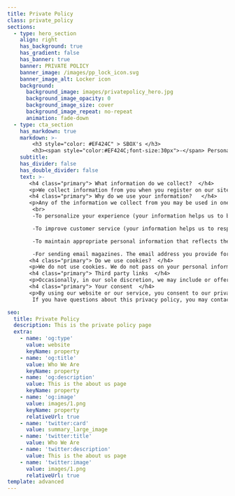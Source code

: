 ```yaml
---
title: Private Policy
class: private_policy
sections:
  - type: hero_section
    align: right
    has_background: true
    has_gradient: false
    has_banner: true
    banner: PRIVATE POLICY
    banner_image: /images/pp_lock_icon.svg
    banner_image_alt: Locker icon
    background: 
      background_image: images/privatepolicy_hero.jpg
      background_image_opacity: 0
      background_image_size: cover
      background_image_repeat: no-repeat
      animation: fade-down
  - type: cta_section
    has_markdown: true
    markdown: >-
        <h3 style="color: #EF424C" > SBOX's </h3>
        <h3><span style="color:#EF424C;font-size:30px">-</span> Personal Data Management Policy <span style="color:#EF424C;font-size:30px">-</span>
    subtitle: 
    has_divider: false
    has_double_divider: false
    text: >-
       <h4 class="primary"> What information do we collect?  </h4>
       <p>We collect information from you when you register on our site and obtain an account. When registering on our site, as the case may be, you may be asked to enter: name, e-mail address, mailing address / telephone number and you may also be required to provide proof of identity (Passport / Identity) and other relevant documents ( Utility Account or Proof of Professional Status). You can, however, visit our website anonymously.</p>
       <h4 class="primary"> Why do we use your information?   </h4>
       <p>Any of the information we collect from you may be used in one of the following ways:
        <br>
        -To personalize your experience (your information helps us to better meet your individual needs).        <br>

        -To improve customer service (your information helps us to respond more effectively to customer service requests and support needs).        <br>

        -To maintain appropriate personal information that reflects the nature of the service we provide and our obligations to comply with all relevant regulatory guidelines.        <br>

        -For sending email magazines. The email address you provide for booking will only be used to send information and updates about your booking.</p>
       <h4 class="primary"> Do we use cookies?  </h4>
       <p>We do not use cookies. We do not pass on your personal information to third parties. Reliable third parties who assist us in the operation of our website, in the conduct of our business or in your service may be excluded from this, provided that such parties agree to keep this information confidential. We may also disclose your information when required to comply with the legal and institutional framework, enforce our site policies or protect the rights, property or security, ours or others. However, unrecognizable visitor information may be provided to third parties for marketing, advertising or other uses.</p>
       <h4 class="primary"> Third party links  </h4>
       <p>Occasionally, in our sole discretion, we may include or offer third party products or services on our site. These third party websites have separate and independent privacy policies. Therefore, we have no responsibility or liability for the content and activities of these linked sites. However, we seek to protect the integrity of our site and welcome any comments about these sites.</p>
       <h4 class="primary"> Your consent  </h4>
       <p>By using our website or our service, you consent to our privacy policy.
        If you have questions about this privacy policy, you may contact us using the information below.</p>

seo:
  title: Private Policy
  description: This is the private policy page
  extra:
    - name: 'og:type'
      value: website
      keyName: property
    - name: 'og:title'
      value: Who We Are
      keyName: property
    - name: 'og:description'
      value: This is the about us page
      keyName: property
    - name: 'og:image'
      value: images/1.png
      keyName: property
      relativeUrl: true
    - name: 'twitter:card'
      value: summary_large_image
    - name: 'twitter:title'
      value: Who We Are
    - name: 'twitter:description'
      value: This is the about us page
    - name: 'twitter:image'
      value: images/1.png
      relativeUrl: true
template: advanced
---
```

